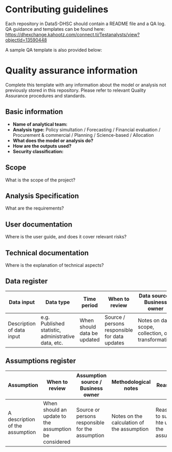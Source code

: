 # Contributing guidelines

Each repository in DataS-DHSC should contain a README file and a QA log. QA guidance and templates can be found here: https://dhexchange.kahootz.com/connect.ti/Testanalysts/view?objectId=13590448

A sample QA template is also provided below:


# Quality assurance information

Complete this template with any information about the model or analysis not previously stored in this repository. Please refer to relevant Quality Assurance procedures and standards.

## Basic information

* **Name of analytical team:** 
* **Analysis type:** Policy simultation / Forecasting / Financial evaluation / Procurement & commercial / Planning / Science-based / Allocation
* **What does the model or analysis do?** 
* **How are the outputs used?** 
* **Security classification:** 

## Scope
What is the scope of the project?

## Analysis Specification
What are the requirements?

## User documentation
Where is the user guide, and does it cover relevant risks?

## Technical documentation
Where is the explanation of technical aspects?

## Data register

| Data input | Data type | Time period | When to review | Data source / Business owner | Methodological notes | Reasoning | Quality RAG | Suitability RAG | Impact RAG |
| ---- | ---- | ---- | ---- | ---- | ---- | ---- | ---- | ---- | ---- |
| Description of data input | e.g. Published statistic, administrative data, etc. | When should data be updated | Source / persons responsible for data updates | Notes on data scope, collection, or transformation | Reasoning to support the use of the data input | Quality of assumptions | Suitability of data for analysis | Impact of assumptions on main outputs |

## Assumptions register

| Assumption | When to review | Assumption source / Business owner | Methodological notes | Reasoning | Quality RAG | Impact RAG |
| ---- | ---- | ---- | ---- | ---- | ---- | ---- |
| A description of the assumption | When should an update to the assumption be considered | Source or persons responsible for the assumption | Notes on the calculation of the assumption | Reasoning to support hte use of the assumption | Quality of the assumption | Impact of the assumption on the main outputs |

